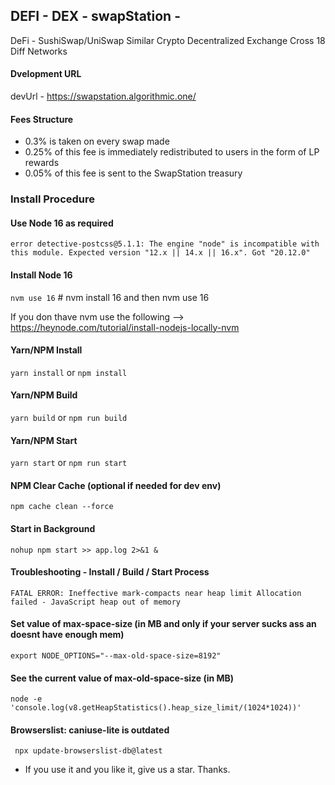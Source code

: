 ## DEFI - DEX - swapStation - 
DeFi - SushiSwap/UniSwap Similar Crypto Decentralized Exchange Cross 18 Diff Networks

#### Dvelopment URL
devUrl - https://swapstation.algorithmic.one/

#### Fees Structure
- 0.3% is taken on every swap made
- 0.25% of this fee is immediately redistributed to users in the form of LP rewards 
- 0.05% of this fee is sent to the SwapStation treasury

### Install Procedure
#### Use Node 16 as required
``` error detective-postcss@5.1.1: The engine "node" is incompatible with this module. Expected version "12.x || 14.x || 16.x". Got "20.12.0" ```

#### Install Node 16
``` nvm use 16 ``` # nvm install 16 and then nvm use 16

If you don thave nvm use the following --> https://heynode.com/tutorial/install-nodejs-locally-nvm

#### Yarn/NPM Install
``` yarn install ``` or ``` npm install ```

#### Yarn/NPM Build
``` yarn build ``` or ``` npm run build ```

#### Yarn/NPM Start
``` yarn start ``` or ``` npm run start ```

#### NPM Clear Cache (optional if needed for dev env)
``` npm cache clean --force ```

#### Start in Background
``` nohup npm start >> app.log 2>&1 & ```

#### Troubleshooting - Install / Build / Start Process
``` FATAL ERROR: Ineffective mark-compacts near heap limit Allocation failed - JavaScript heap out of memory ```

#### Set value of max-space-size (in MB and only if your server sucks ass an doesnt have enough mem)
``` export NODE_OPTIONS="--max-old-space-size=8192" ```

#### See the current value of max-old-space-size (in MB)
``` node -e 'console.log(v8.getHeapStatistics().heap_size_limit/(1024*1024))' ```

#### Browserslist: caniuse-lite is outdated
```  npx update-browserslist-db@latest ```

- If you use it and you like it, give us a star. Thanks.